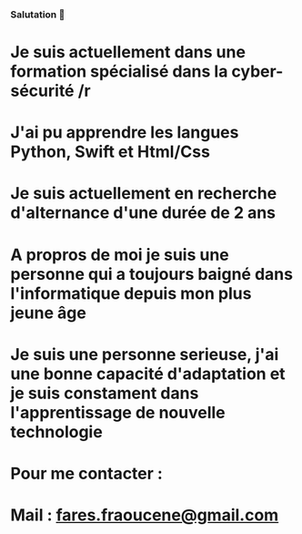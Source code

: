 ### Salutation  👋
# Je suis actuellement dans une formation spécialisé dans la cyber-sécurité /r
# J'ai pu apprendre les langues Python, Swift et Html/Css
# Je suis actuellement en recherche d'alternance d'une durée de 2 ans
# A propros de moi je suis une personne qui a toujours baigné dans l'informatique depuis mon plus jeune âge
# Je suis une personne serieuse, j'ai une bonne capacité d'adaptation et je suis constament dans l'apprentissage de nouvelle technologie
# Pour me contacter :
# Mail : fares.fraoucene@gmail.com

<!--
**fares-fraoucene/fares-fraoucene** is a ✨ _special_ ✨ repository because its `README.md` (this file) appears on your GitHub profile.

Here are some ideas to get you started:

- 🔭 I’m currently working on ...
- 🌱 I’m currently learning ...
- 👯 I’m looking to collaborate on ...
- 🤔 I’m looking for help with ...
- 💬 Ask me about ...
- 📫 How to reach me: ...
- 😄 Pronouns: ...
- ⚡ Fun fact: ...
-->
